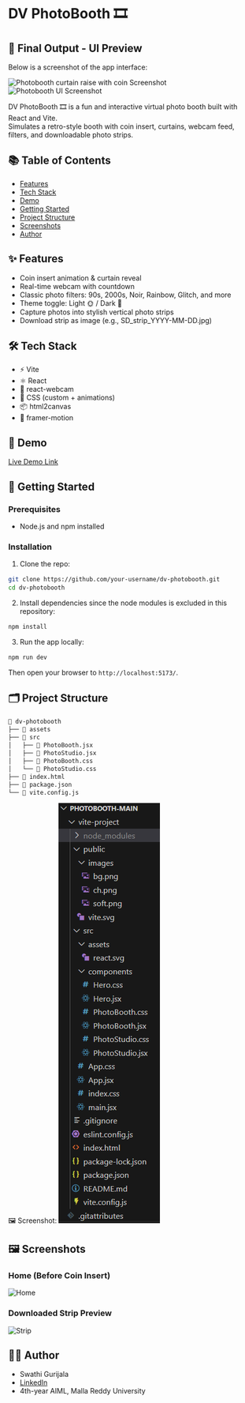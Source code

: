 # DV PhotoBooth 🎞️

## 🎯 Final Output - UI Preview
Below is a screenshot of the app interface:

![Photobooth curtain raise with coin Screenshot](./assets/project-ui.png)
![Photobooth UI Screenshot](./screenshots/UI1.png)

DV PhotoBooth 🎞️ is a fun and interactive virtual photo booth built with React and Vite.  
Simulates a retro-style booth with coin insert, curtains, webcam feed, filters, and downloadable photo strips.

## 📚 Table of Contents
- [Features](#features)
- [Tech Stack](#tech-stack)
- [Demo](#demo)
- [Getting Started](#getting-started)
- [Project Structure](#project-structure)
- [Screenshots](#screenshots)
- [Author](#author)

## ✨ Features
- Coin insert animation & curtain reveal
- Real-time webcam with countdown
- Classic photo filters: 90s, 2000s, Noir, Rainbow, Glitch, and more
- Theme toggle: Light 🌞 / Dark 🌚
- Capture photos into stylish vertical photo strips
- Download strip as image (e.g., SD_strip_YYYY-MM-DD.jpg)

## 🛠️ Tech Stack
- ⚡ Vite
- ⚛️ React
- 📸 react-webcam
- 🎨 CSS (custom + animations)
- 📦 html2canvas
- 🎥 framer-motion

## 🔗 Demo
[Live Demo Link](#) <!-- Optional: Add when deployed -->

## 🚀 Getting Started

### Prerequisites
- Node.js and npm installed

### Installation

1. Clone the repo:
```bash
git clone https://github.com/your-username/dv-photobooth.git
cd dv-photobooth
```

2. Install dependencies since the node modules is excluded in this repository:
```bash
npm install
```

3. Run the app locally:
```bash
npm run dev
```

Then open your browser to `http://localhost:5173/`.

## 🗂️ Project Structure

```
📁 dv-photobooth  
├── 📁 assets  
├── 📁 src  
│   ├── 📄 PhotoBooth.jsx  
│   ├── 📄 PhotoStudio.jsx  
│   ├── 📄 PhotoBooth.css  
│   └── 📄 PhotoStudio.css  
├── 📄 index.html  
├── 📄 package.json  
└── 📄 vite.config.js
```

🖼️ Screenshot:
![Structure](vite-project/public/images/project-structure.png)

## 🖼️ Screenshots

### Home (Before Coin Insert)
![Home](./assets/home.png)

### Downloaded Strip Preview
![Strip](./assets/strip.png)

## 👩‍💻 Author

- Swathi Gurijala  
- [LinkedIn](https://www.linkedin.com/in/swathi-gurijala)  
- 4th-year AIML, Malla Reddy University
